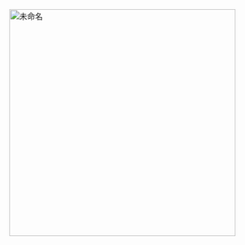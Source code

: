 <img width="406" alt="未命名" src="https://github.com/user-attachments/assets/18c31e94-e8c6-489a-afc8-45c16ee62b2e" />
